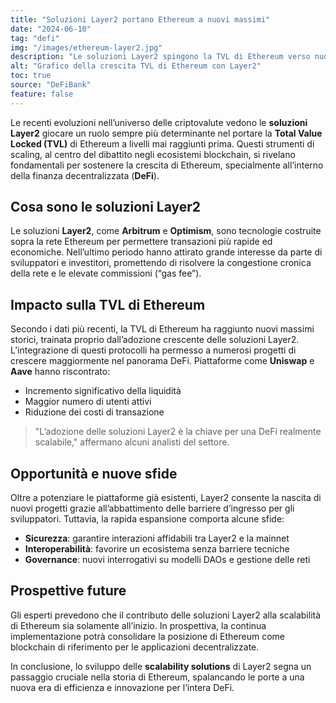 ```yaml
---
title: "Soluzioni Layer2 portano Ethereum a nuovi massimi"
date: "2024-06-10"
tag: "defi"
img: "/images/ethereum-layer2.jpg"
description: "Le soluzioni Layer2 spingono la TVL di Ethereum verso nuove vette"
alt: "Grafico della crescita TVL di Ethereum con Layer2"
toc: true
source: "DeFiBank"
feature: false
---
```


Le recenti evoluzioni nell’universo delle criptovalute vedono le **soluzioni Layer2** giocare un ruolo sempre più determinante nel portare la **Total Value Locked (TVL)** di Ethereum a livelli mai raggiunti prima. Questi strumenti di scaling, al centro del dibattito negli ecosistemi blockchain, si rivelano fondamentali per sostenere la crescita di Ethereum, specialmente all’interno della finanza decentralizzata (**DeFi**).

## Cosa sono le soluzioni Layer2

Le soluzioni **Layer2**, come **Arbitrum** e **Optimism**, sono tecnologie costruite sopra la rete Ethereum per permettere transazioni più rapide ed economiche. Nell’ultimo periodo hanno attirato grande interesse da parte di sviluppatori e investitori, promettendo di risolvere la congestione cronica della rete e le elevate commissioni (“gas fee”).

## Impacto sulla TVL di Ethereum

Secondo i dati più recenti, la TVL di Ethereum ha raggiunto nuovi massimi storici, trainata proprio dall’adozione crescente delle soluzioni Layer2. L’integrazione di questi protocolli ha permesso a numerosi progetti di crescere maggiormente nel panorama DeFi. Piattaforme come **Uniswap** e **Aave** hanno riscontrato:

- Incremento significativo della liquidità
- Maggior numero di utenti attivi
- Riduzione dei costi di transazione

> "L’adozione delle soluzioni Layer2 è la chiave per una DeFi realmente scalabile," affermano alcuni analisti del settore.

## Opportunità e nuove sfide

Oltre a potenziare le piattaforme già esistenti, Layer2 consente la nascita di nuovi progetti grazie all’abbattimento delle barriere d’ingresso per gli sviluppatori. Tuttavia, la rapida espansione comporta alcune sfide:

- **Sicurezza**: garantire interazioni affidabili tra Layer2 e la mainnet
- **Interoperabilità**: favorire un ecosistema senza barriere tecniche
- **Governance**: nuovi interrogativi su modelli DAOs e gestione delle reti

## Prospettive future

Gli esperti prevedono che il contributo delle soluzioni Layer2 alla scalabilità di Ethereum sia solamente all’inizio. In prospettiva, la continua implementazione potrà consolidare la posizione di Ethereum come blockchain di riferimento per le applicazioni decentralizzate.

In conclusione, lo sviluppo delle **scalability solutions** di Layer2 segna un passaggio cruciale nella storia di Ethereum, spalancando le porte a una nuova era di efficienza e innovazione per l’intera DeFi.